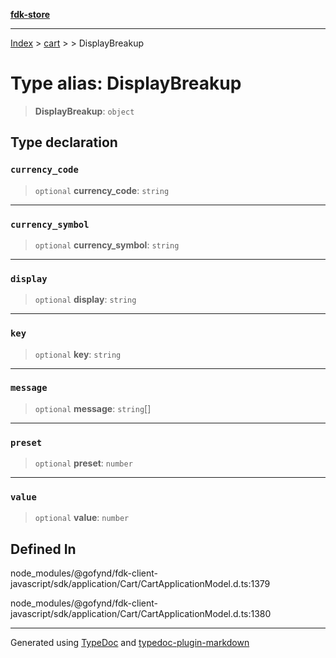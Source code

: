 [**fdk-store**](../../../README.md)
***

[Index](../../../API.md) > [cart](../../README.md) > [<internal>](../README.md) > DisplayBreakup

# Type alias: DisplayBreakup

> **DisplayBreakup**: `object`

## Type declaration

### `currency_code`

> `optional` **currency\_code**: `string`

***

### `currency_symbol`

> `optional` **currency\_symbol**: `string`

***

### `display`

> `optional` **display**: `string`

***

### `key`

> `optional` **key**: `string`

***

### `message`

> `optional` **message**: `string`[]

***

### `preset`

> `optional` **preset**: `number`

***

### `value`

> `optional` **value**: `number`

## Defined In

node\_modules/@gofynd/fdk-client-javascript/sdk/application/Cart/CartApplicationModel.d.ts:1379

node\_modules/@gofynd/fdk-client-javascript/sdk/application/Cart/CartApplicationModel.d.ts:1380

***
Generated using [TypeDoc](https://typedoc.org/) and [typedoc-plugin-markdown](https://www.npmjs.com/package/typedoc-plugin-markdown)
